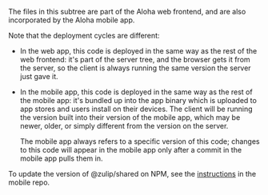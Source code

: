 The files in this subtree are part of the Aloha web frontend,
and are also incorporated by the Aloha mobile app.

Note that the deployment cycles are different:

- In the web app, this code is deployed in the same way as the rest of
  the web frontend: it's part of the server tree, and the browser
  gets it from the server, so the client is always running the same
  version the server just gave it.

- In the mobile app, this code is deployed in the same way as the
  rest of the mobile app: it's bundled up into the app binary which
  is uploaded to app stores and users install on their devices. The
  client will be running the version built into their version of the
  mobile app, which may be newer, older, or simply different from the
  version on the server.

  The mobile app always refers to a specific version of this code;
  changes to this code will appear in the mobile app only after a
  commit in the mobile app pulls them in.

To update the version of @zulip/shared on NPM, see the
[instructions][publishing-shared] in the mobile repo.

[publishing-shared]: https://github.com/zulip/zulip-mobile/blob/main/docs/howto/shared.md#publishing-zulipshared-to-npm

